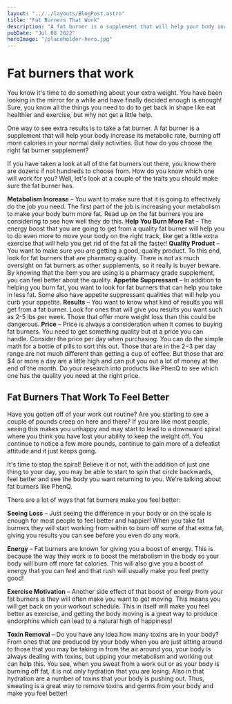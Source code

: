 ```yaml
---
layout: "../../layouts/BlogPost.astro"
title: "Fat Burners That Work"
description: "A fat burner is a supplement that will help your body increase its metabolic rate, burning off more calories. But how do you choose fat burners that work?"
pubDate: "Jul 08 2022"
heroImage: "/placeholder-hero.jpg"
---
```


<h1>Fat burners that work</h1>

You know it's time to do something about your extra weight. You have been looking in the mirror for a while and have finally decided enough is enough! Sure, you know all the things you need to do to get back in shape like eat healthier and exercise, but why not get a little help.

One way to see extra results is to take a fat burner. A fat burner is a supplement that will help your body increase its metabolic rate, burning off more calories in your normal daily activities. But how do you choose the right fat burner supplement?

If you have taken a look at all of the fat burners out there, you know there are dozens if not hundreds to choose from. How do you know which one will work for you? Well, let's look at a couple of the traits you should make sure the fat burner has.

<b>Metabolism Increase</b> – You want to make sure that it is going to effectively do the job you need. The first part of the job is increasing your metabolism to make your body burn more fat. Read up on the fat burners you are considering to see how well they do this.
<b>Help You Burn More Fat</b> – The energy boost that you are going to get from a quality fat burner will help you to do even more to move your body on the right track, like get a little extra exercise that will help you get rid of the fat all the faster!
<b>Quality Product</b> – You want to make sure you are getting a good, quality product. To this end, look for fat burners that are pharmacy quality. There is not as much oversight on fat burners as other supplements, so it really is buyer beware. By knowing that the item you are using is a pharmacy grade supplement, you can feel better about the quality.
<b>Appetite Suppressant</b> – In addition to helping you burn fat, you want to look for fat burners that can help you take in less fat. Some also have appetite suppressant qualities that will help you curb your appetite.
<b>Results</b> – You want to know what kind of results you will get from a fat burner. Look for ones that will give you results you want such as 2-5 lbs per week. Those that offer more weight loss than this could be dangerous.
<b>Price</b> – Price is always a consideration when it comes to buying fat burners. You need to get something quality but at a price you can handle. Consider the price per day when purchasing. You can do the simple math for a bottle of pills to sort this out. Those that are in the $2-$3 per day range are not much different than getting a cup of coffee. But those that are $4 or more a day are a little high and can put you out a lot of money at the end of the month.
Do your research into products like PhenQ to see which one has the quality you need at the right price.

<h2>Fat Burners That Work To Feel Better</h2>

Have you gotten off of your work out routine? Are you starting to see a couple of pounds creep on here and there? If you are like most people, seeing this makes you unhappy and may start to lead to a downward spiral where you think you have lost your ability to keep the weight off. You continue to notice a few more pounds, continue to gain more of a defeatist attitude and it just keeps going.

It's time to stop the spiral! Believe it or not, with the addition of just one thing to your day, you may be able to start to spin that circle backwards, feel better and see the body you want returning to you. We're talking about fat burners like PhenQ. 

There are a lot of ways that fat burners make you feel better:

<b>Seeing Loss</b> – Just seeing the difference in your body or on the scale is enough for most people to feel better and happier! When you take fat burners they will start working from within to burn off some of that extra fat, giving you results you can see before you even do any work.

<b>Energy</b> – Fat burners are known for giving you a boost of energy. This is because the way they work is to boost the metabolism in the body so your body will burn off more fat calories. This will also give you a boost of energy that you can feel and that rush will usually make you feel pretty good!

<b>Exercise Motivation</b> – Another side effect of that boost of energy from your fat burners is they will often make you want to get moving. This means you will get back on your workout schedule. This in itself will make you feel better as exercise, and getting the body moving is a great way to produce endorphins which can lead to a natural high of happiness!

<b>Toxin Removal</b> – Do you have any idea how many toxins are in your body? From ones that are produced by your body when you are just sitting around to those that you may be taking in from the air around you, your body is always dealing with toxins, but upping your metabolism and working out can help this. You see, when you sweat from a work out or as your body is burning off fat, it is not only hydration that you are losing. Also in that hydration are a number of toxins that your body is pushing out. Thus, sweating is a great way to remove toxins and germs from your body and make you feel better!